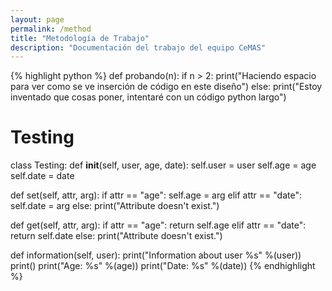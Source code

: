 ```yaml
---
layout: page
permalink: /method
title: "Metodología de Trabajo"
description: "Documentación del trabajo del equipo CeMAS"
---
```

{% highlight python %}
def probando(n):
  if n > 2:
    print("Haciendo espacio para ver como se ve inserción de código en este diseño")
  else:
    print("Estoy inventado que cosas poner, intentaré con un código python largo")

# Testing

class Testing:
  def __init__(self, user, age, date):
    self.user = user
    self.age = age
    self.date = date
  
  def set(self, attr, arg):
    if attr == "age":
      self.age = arg
    elif attr == "date":
      self.date = arg
    else:
      print("Attribute doesn't exist.")

  def get(self, attr, arg):
    if attr == "age":
      return self.age
    elif attr == "date":
      return self.date
    else:
      print("Attribute doesn't exist.")

  def information(self, user):
    print("Information about user %s" %(user))
    print()
    print("Age: %s" %(age))
    print("Date: %s" %(date))
{% endhighlight %}